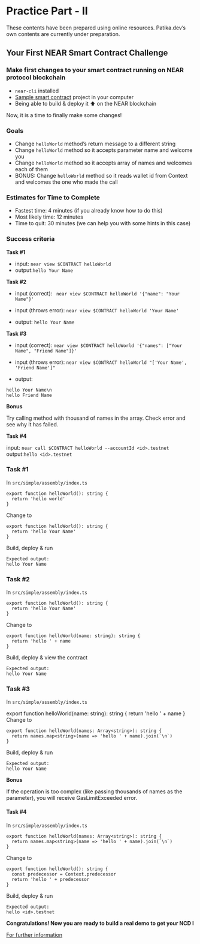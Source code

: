# Practice Part - II

These contents have been prepared using online resources. Patika.dev’s own contents are currently under preparation.

## Your First NEAR Smart Contract Challenge

### Make first changes to your smart contract running on NEAR protocol blockchain

- ``near-cli`` installed
- [Sample smart contract](https://github.com/Learn-NEAR/starter--near-sdk-as) project in your computer
- Being able to build & deploy it ⬆️ on the NEAR blockchain

Now, it is a time to finally make some changes!

### Goals

- Change ``helloWorld`` method’s return message to a different string
- Change ``helloWorld`` method so it accepts parameter name and welcome you
- Change ``helloWorld`` method so it accepts array of names and welcomes each of them
- BONUS: Change ``helloWorld`` method so it reads wallet id from Context and welcomes the one who made the call

### Estimates for Time to Complete

- Fastest time: 4 minutes (if you already know how to do this)
- Most likely time: 12 minutes
- Time to quit: 30 minutes (we can help you with some hints in this case)

### Success criteria

**Task #1**

- input: ``near view $CONTRACT helloWorld``
- output:``hello Your Name``

**Task #2**

- input (correct):
`` near view $CONTRACT helloWorld '{"name": "Your Name"}'``

- input (throws error):
``near view $CONTRACT helloWorld 'Your Name'``

- output: ``hello Your Name``

**Task #3**
- input (correct):
``near view $CONTRACT helloWorld '{"names": ["Your Name", "Friend Name"]}'``

- input (throws error):
``near view $CONTRACT helloWorld "['Your Name', 'Friend Name']"``

- output:
```
hello Your Name\n
hello Friend Name
```

**Bonus**

Try calling method with thousand of names in the array. Check error and see why it has failed.

**Task #4**

input: ``near call $CONTRACT helloWorld --accountId <id>.testnet``
output:``hello <id>.testnet``

### Task #1

In ``src/simple/assembly/index.ts``

```
export function helloWorld(): string {
  return 'hello world'
}
```

Change to
```
export function helloWorld(): string {
  return 'hello Your Name'
}
```

Build, deploy & run
```
Expected output:
hello Your Name
```

### Task #2

In ``src/simple/assembly/index.ts``

```
export function helloWorld(): string {
  return 'hello Your Name'
}
```

Change to
```
export function helloWorld(name: string): string {
  return 'hello ' + name
}
```

Build, deploy & view the contract
```
Expected output:
hello Your Name
```

### Task #3

In ``src/simple/assembly/index.ts``

export function helloWorld(name: string): string {
  return 'hello ' + name
}
Change to
```
export function helloWorld(names: Array<string>): string {
  return names.map<string>(name => 'hello ' + name).join(`\n`)
}
````
Build, deploy & run
```
Expected output:
hello Your Name
```
**Bonus**

If the operation is too complex (like passing thousands of names as the parameter), you will receive GasLimitExceeded error.

#### Task #4
In ``src/simple/assembly/index.ts``
```
export function helloWorld(names: Array<string>): string {
  return names.map<string>(name => 'hello ' + name).join(`\n`)
}
```
Change to
```
export function helloWorld(): string {
  const predecessor = Context.predecessor
  return 'hello ' + predecessor
}
```
Build, deploy & run
```
Expected output:
hello <id>.testnet
```

**Congratulations! Now you are ready to build a real demo to get your NCD I**

[For further information](https://hackmd.io/@8CW3mmC9RNiEjxI9m33vqA/near-ncd-i-first-smart-contract#Your-First-NEAR-Smart-Contract-Challenge)



